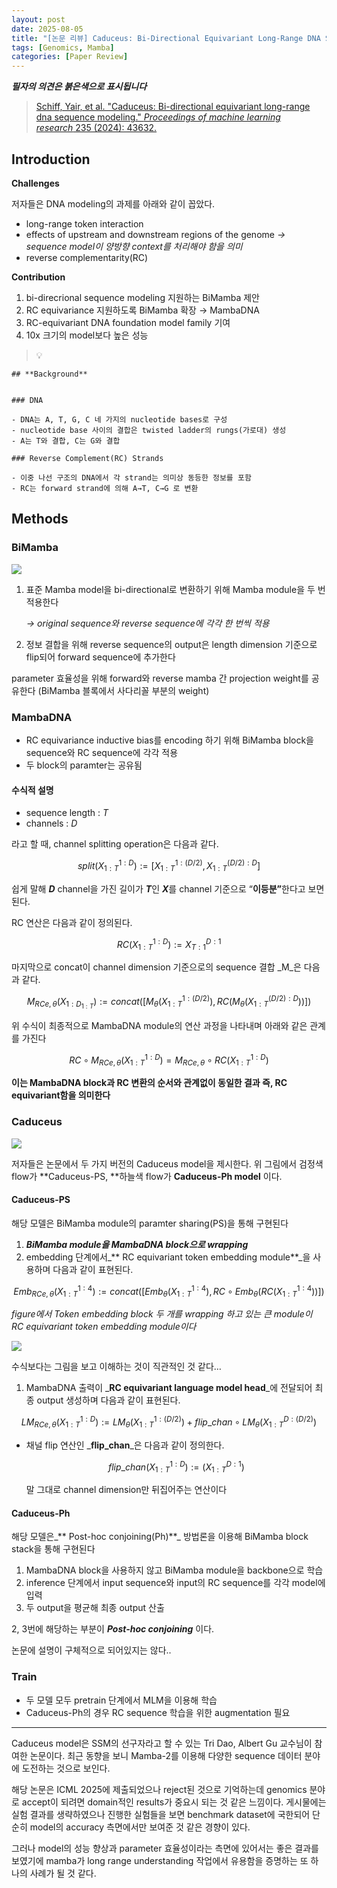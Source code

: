 ```yaml
---
layout: post
date: 2025-08-05
title: "[논문 리뷰] Caduceus: Bi-Directional Equivariant Long-Range DNA Sequence Modeling"
tags: [Genomics, Mamba]
categories: [Paper Review]
---
```


<span class="notion-red">_**필자의 의견은 붉은색으로 표시됩니다**_</span>


> [Schiff, Yair, et al. "Caduceus: Bi-directional equivariant long-range dna sequence modeling." ](https://pmc.ncbi.nlm.nih.gov/articles/PMC12189541/)[_Proceedings of machine learning research_](https://pmc.ncbi.nlm.nih.gov/articles/PMC12189541/)[ 235 (2024): 43632.](https://pmc.ncbi.nlm.nih.gov/articles/PMC12189541/)



## Introduction


**Challenges**


저자들은 DNA modeling의 과제를 아래와 같이 꼽았다.

- long-range token interaction
- effects of upstream and downstream regions of the genome 
_→ sequence model이 양방향 context를 처리해야 함을 의미_
- reverse complementarity(RC)

**Contribution**

1. bi-direcrional sequence modeling 지원하는 BiMamba 제안
1. RC equivariance 지원하도록 BiMamba 확장 → MambaDNA
1. RC-equivariant DNA foundation model family 기여
1. 10x 크기의 model보다 높은 성능

> 💡 


	## **Background**


	### DNA

	- DNA는 A, T, G, C 네 가지의 nucleotide bases로 구성
	- nucleotide base 사이의 결합은 twisted ladder의 rungs(가로대) 생성
	- A는 T와 결합, C는 G와 결합

	### Reverse Complement(RC) Strands

	- 이중 나선 구조의 DNA에서 각 strand는 의미상 동등한 정보를 포함
	- RC는 forward strand에 의해 A→T, C→G 로 변환


## Methods



### BiMamba


![](https://prod-files-secure.s3.us-west-2.amazonaws.com/542b861c-36a8-4051-84e5-8804b6728dba/2c247d59-7815-4980-99f0-8f0d21f445a7/image.png?X-Amz-Algorithm=AWS4-HMAC-SHA256&X-Amz-Content-Sha256=UNSIGNED-PAYLOAD&X-Amz-Credential=ASIAZI2LB4664DTQ2MRT%2F20250926%2Fus-west-2%2Fs3%2Faws4_request&X-Amz-Date=20250926T121512Z&X-Amz-Expires=3600&X-Amz-Security-Token=IQoJb3JpZ2luX2VjEAQaCXVzLXdlc3QtMiJHMEUCIDoIZM4xSmduMMy3uEFhA832s%2FpGGWgg3IXrheuDnRQDAiEA1of3skFDwcE0somvQmkr56nWaeH4xtJrMsq5kqTNSQUqiAQIjf%2F%2F%2F%2F%2F%2F%2F%2F%2F%2FARAAGgw2Mzc0MjMxODM4MDUiDBYYuQgQXya0qNzG%2BCrcAydlwzmFp6%2FWNEE6AhLHQ5OItWI6p%2FPqkYlt79FizSgp3C6gByAllhNKIU6ghX46cjeSqYr3fLhuO31Qc8eV7ICA1Z8uOXIpCKC6XYhFgFwC8x3bZfl00J9ssGV2thfxiUt8rt4hL2dLVhvL131vhrMlVkE%2BvnJ4Vw1N2K21i3GP%2BLAqxGufn8ZQFx%2BPO3lAOD%2B8D9bGDTMBo%2BZgJvHpJY8wG9oXUgp3MzglW8NpCHnNAGPOgpkl0LDzXVblCAFt%2BnipTZ85Ex9TU6HcBsxYF6hvPvxGa6fexztIe4ZX7cbDDiIND%2F%2FsRk6cTm7Ei%2F1B0%2BxFiGMMWQ5f%2FZoFl06FMFBfmjs3uKwB17mQmuDviaJLS1OtNdnIaTggFG%2FvzwN7Fz9k9vI98V6EZDa23EsMaKdmmNC02Bog%2Fqx%2Fl39LPNL1NH1iCa%2B0NEJtuQ80PmrYDy%2FsppAh5qDq95dFSKSoXafLlMPudRuyDqeLKVOchH%2BqmFpZFFlq%2ByIVdd%2FFMKAK7IUOIx08HDaIQyF925DH1ChjJMQRGMknkv54kD39Ww7m1ORpmVvB7JWPCPp%2Bsg0M5JuSvQf8FjalNTEDPbtxILQIQiY8S7S1tqH7kkn%2FKTMuxzU0i%2FoRea%2FEP4VhMJz62cYGOqUBeroNfRVkYVn6UD0moLURGEMLXJr6x8acwlOFRH%2FDfSC%2Fj5TZjlLk9TcwL0Ze5T27vRJU%2B7QquSH1uP9wBg4kd9YBZXN67vqcEzcjFNCpHd3n%2FbhxLAZh%2BS6qvH1tY4MUeh0uhEzw0jA8nBjs8gQAGKQbRD215B%2F8saXClkoV%2FkeUy1byX1EyCC5I5FgptMLtNoviiRZiP5FrFd7tj7HkUiFvSOAH&X-Amz-Signature=a770d973f2f847089d1c6c4ac44523b58abb84ac80603d4f890f172412b64174&X-Amz-SignedHeaders=host&x-amz-checksum-mode=ENABLED&x-id=GetObject)

1. 표준 Mamba model을 bi-directional로 변환하기 위해 Mamba module을 두 번 적용한다

	_→ original sequence와 reverse sequence에 각각 한 번씩 적용_

1. 정보 결합을 위해 reverse sequence의 output은 length dimension 기준으로 flip되어 forward sequence에 추가한다

parameter 효율성을 위해 forward와 reverse mamba 간 projection weight를 공유한다 (BiMamba 블록에서 사다리꼴 부분의 weight)



### MambaDNA

- RC equivariance inductive bias를 encoding 하기 위해 BiMamba block을 sequence와 RC sequence에 각각 적용
- 두 block의 paramter는 공유됨


#### 수식적 설명

- sequence length : _T_
- channels : _D_

라고 할 때,  channel splitting operation은 다음과 같다.


$$
split(X^{1:D}_{1:T}):=[X^{1:(D/2)}_{1:T},X^{(D/2):D}_{1:T}]
$$


<span class="notion-red">쉽게 말해 </span><span class="notion-red">_**D**_</span><span class="notion-red"> channel을 가진 길이가 </span><span class="notion-red">_**T**_</span><span class="notion-red">인 </span><span class="notion-red">_**X**_</span><span class="notion-red">를 channel 기준으로 “</span><span class="notion-red">**이등분”**</span><span class="notion-red">한다고 보면 된다.</span>


RC 연산은 다음과 같이 정의된다.


$$
RC(X^{1:D}_{1:T}):=X^{D:1}_{T:1}
$$


마지막으로 concat이 channel dimension 기준으로의 sequence 결합 _M_은 다음과 같다.


$$
M_{RCe,\theta}(X_{1:D_{1:T}}):=concat([M_{\theta}(X^{1:(D/2)}_{1:T}),RC(M_{\theta}(X^{(D/2):D}_{1:T}))])
$$


위 수식이 최종적으로 MambaDNA module의 연산 과정을 나타내며 아래와 같은 관계를 가진다


$$
RC\circ M_{RCe,\theta}(X^{1:D}_{1:T}) = M_{RCe,\theta} \circ RC(X^{1:D}_{1:T})
$$


**이는 MambaDNA block과 RC 변환의 순서와 관계없이 동일한 결과 즉, RC equivariant함을 의미한다**



### Caduceus


![](https://prod-files-secure.s3.us-west-2.amazonaws.com/542b861c-36a8-4051-84e5-8804b6728dba/f94a60d7-8145-473b-aef9-7c68d3ec604a/image.png?X-Amz-Algorithm=AWS4-HMAC-SHA256&X-Amz-Content-Sha256=UNSIGNED-PAYLOAD&X-Amz-Credential=ASIAZI2LB4664DTQ2MRT%2F20250926%2Fus-west-2%2Fs3%2Faws4_request&X-Amz-Date=20250926T121512Z&X-Amz-Expires=3600&X-Amz-Security-Token=IQoJb3JpZ2luX2VjEAQaCXVzLXdlc3QtMiJHMEUCIDoIZM4xSmduMMy3uEFhA832s%2FpGGWgg3IXrheuDnRQDAiEA1of3skFDwcE0somvQmkr56nWaeH4xtJrMsq5kqTNSQUqiAQIjf%2F%2F%2F%2F%2F%2F%2F%2F%2F%2FARAAGgw2Mzc0MjMxODM4MDUiDBYYuQgQXya0qNzG%2BCrcAydlwzmFp6%2FWNEE6AhLHQ5OItWI6p%2FPqkYlt79FizSgp3C6gByAllhNKIU6ghX46cjeSqYr3fLhuO31Qc8eV7ICA1Z8uOXIpCKC6XYhFgFwC8x3bZfl00J9ssGV2thfxiUt8rt4hL2dLVhvL131vhrMlVkE%2BvnJ4Vw1N2K21i3GP%2BLAqxGufn8ZQFx%2BPO3lAOD%2B8D9bGDTMBo%2BZgJvHpJY8wG9oXUgp3MzglW8NpCHnNAGPOgpkl0LDzXVblCAFt%2BnipTZ85Ex9TU6HcBsxYF6hvPvxGa6fexztIe4ZX7cbDDiIND%2F%2FsRk6cTm7Ei%2F1B0%2BxFiGMMWQ5f%2FZoFl06FMFBfmjs3uKwB17mQmuDviaJLS1OtNdnIaTggFG%2FvzwN7Fz9k9vI98V6EZDa23EsMaKdmmNC02Bog%2Fqx%2Fl39LPNL1NH1iCa%2B0NEJtuQ80PmrYDy%2FsppAh5qDq95dFSKSoXafLlMPudRuyDqeLKVOchH%2BqmFpZFFlq%2ByIVdd%2FFMKAK7IUOIx08HDaIQyF925DH1ChjJMQRGMknkv54kD39Ww7m1ORpmVvB7JWPCPp%2Bsg0M5JuSvQf8FjalNTEDPbtxILQIQiY8S7S1tqH7kkn%2FKTMuxzU0i%2FoRea%2FEP4VhMJz62cYGOqUBeroNfRVkYVn6UD0moLURGEMLXJr6x8acwlOFRH%2FDfSC%2Fj5TZjlLk9TcwL0Ze5T27vRJU%2B7QquSH1uP9wBg4kd9YBZXN67vqcEzcjFNCpHd3n%2FbhxLAZh%2BS6qvH1tY4MUeh0uhEzw0jA8nBjs8gQAGKQbRD215B%2F8saXClkoV%2FkeUy1byX1EyCC5I5FgptMLtNoviiRZiP5FrFd7tj7HkUiFvSOAH&X-Amz-Signature=706a201746897be0f1aa434be6c3fccff44c1a415f381b773a5603b1c2f94de9&X-Amz-SignedHeaders=host&x-amz-checksum-mode=ENABLED&x-id=GetObject)


저자들은 논문에서 두 가지 버전의 Caduceus model을 제시한다. 위 그림에서 검정색 flow가 **Caduceus-PS, **하늘색 flow가 **Caduceus-Ph model** 이다.



#### Caduceus-PS


해당 모델은 BiMamba module의 paramter sharing(PS)을 통해 구현된다

1. _**BiMamba module을 MambaDNA block으로 wrapping**_
1. embedding 단계에서_** RC equivariant token embedding module**_을 사용하며 다음과 같이 표현된다.

$$
Emb_{RCe,\theta}(X^{1:4}_{1:T}):=concat([Emb_{\theta}(X^{1:4}_{1:T}),RC \circ Emb_{\theta}(RC(X^{1:4}_{1:T}))])
$$


_figure에서 Token embedding block 두 개를 wrapping 하고 있는 큰 module이 RC equivariant token embedding module이다_


![](https://prod-files-secure.s3.us-west-2.amazonaws.com/542b861c-36a8-4051-84e5-8804b6728dba/b175e4da-71eb-4e91-8c23-a06dabe673c9/image.png?X-Amz-Algorithm=AWS4-HMAC-SHA256&X-Amz-Content-Sha256=UNSIGNED-PAYLOAD&X-Amz-Credential=ASIAZI2LB4664DTQ2MRT%2F20250926%2Fus-west-2%2Fs3%2Faws4_request&X-Amz-Date=20250926T121512Z&X-Amz-Expires=3600&X-Amz-Security-Token=IQoJb3JpZ2luX2VjEAQaCXVzLXdlc3QtMiJHMEUCIDoIZM4xSmduMMy3uEFhA832s%2FpGGWgg3IXrheuDnRQDAiEA1of3skFDwcE0somvQmkr56nWaeH4xtJrMsq5kqTNSQUqiAQIjf%2F%2F%2F%2F%2F%2F%2F%2F%2F%2FARAAGgw2Mzc0MjMxODM4MDUiDBYYuQgQXya0qNzG%2BCrcAydlwzmFp6%2FWNEE6AhLHQ5OItWI6p%2FPqkYlt79FizSgp3C6gByAllhNKIU6ghX46cjeSqYr3fLhuO31Qc8eV7ICA1Z8uOXIpCKC6XYhFgFwC8x3bZfl00J9ssGV2thfxiUt8rt4hL2dLVhvL131vhrMlVkE%2BvnJ4Vw1N2K21i3GP%2BLAqxGufn8ZQFx%2BPO3lAOD%2B8D9bGDTMBo%2BZgJvHpJY8wG9oXUgp3MzglW8NpCHnNAGPOgpkl0LDzXVblCAFt%2BnipTZ85Ex9TU6HcBsxYF6hvPvxGa6fexztIe4ZX7cbDDiIND%2F%2FsRk6cTm7Ei%2F1B0%2BxFiGMMWQ5f%2FZoFl06FMFBfmjs3uKwB17mQmuDviaJLS1OtNdnIaTggFG%2FvzwN7Fz9k9vI98V6EZDa23EsMaKdmmNC02Bog%2Fqx%2Fl39LPNL1NH1iCa%2B0NEJtuQ80PmrYDy%2FsppAh5qDq95dFSKSoXafLlMPudRuyDqeLKVOchH%2BqmFpZFFlq%2ByIVdd%2FFMKAK7IUOIx08HDaIQyF925DH1ChjJMQRGMknkv54kD39Ww7m1ORpmVvB7JWPCPp%2Bsg0M5JuSvQf8FjalNTEDPbtxILQIQiY8S7S1tqH7kkn%2FKTMuxzU0i%2FoRea%2FEP4VhMJz62cYGOqUBeroNfRVkYVn6UD0moLURGEMLXJr6x8acwlOFRH%2FDfSC%2Fj5TZjlLk9TcwL0Ze5T27vRJU%2B7QquSH1uP9wBg4kd9YBZXN67vqcEzcjFNCpHd3n%2FbhxLAZh%2BS6qvH1tY4MUeh0uhEzw0jA8nBjs8gQAGKQbRD215B%2F8saXClkoV%2FkeUy1byX1EyCC5I5FgptMLtNoviiRZiP5FrFd7tj7HkUiFvSOAH&X-Amz-Signature=c19ef55a179d517081566c301c14ac6294ae1f59630075839acba54b78378727&X-Amz-SignedHeaders=host&x-amz-checksum-mode=ENABLED&x-id=GetObject)


<span class="notion-red">수식보다는 그림을 보고 이해하는 것이 직관적인 것 같다…</span>

1. MambaDNA 출력이 _**RC equivariant language model head**_에 전달되어 최종 output 생성하며 다음과 같이 표현된다.

$$
LM_{RCe,\theta}(X^{1:D}_{1:T}):= LM_{\theta}(X^{1:(D/2)}_{1:T})+flip\_chan\circ LM_{\theta}(X^{D:(D/2)}_{1:T})
$$

- 채널 flip 연산인 _**flip\_chan**_은 다음과 같이 정의한다.

	$$
	flip\_chan(X^{1:D}_{1:T}):=(X^{D:1}_{1:T})
	$$


	말 그대로 channel dimension만 뒤집어주는 연산이다



#### Caduceus-Ph


해당 모델은_** Post-hoc conjoining(Ph)**_ 방법론을 이용해 BiMamba block stack을 통해 구현된다

1. MambaDNA block을 사용하지 않고 BiMamba module을 backbone으로 학습
1. inference 단계에서 input sequence와 input의 RC sequence를 각각 model에 입력
1. 두 output을 평균해 최종 output 산출

2, 3번에 해당하는 부분이 _**Post-hoc conjoining**_ 이다.


<span class="notion-red">논문에 설명이 구체적으로 되어있지는 않다..</span>



### Train

- 두 모델 모두 pretrain 단계에서 MLM을 이용해 학습
- Caduceus-Ph의 경우 RC sequence 학습을 위한 augmentation 필요

---


<span class="notion-red">Caduceus model은 SSM의 선구자라고 할 수 있는 Tri Dao, Albert Gu 교수님이 참여한 논문이다. 최근 동향을 보니 Mamba-2를 이용해 다양한 sequence 데이터 분야에 도전하는 것으로 보인다.</span>


<span class="notion-red">해당 논문은 ICML 2025에 제출되었으나 reject된 것으로 기억하는데 genomics 분야로 accept이 되려면 domain적인 results가 중요시 되는 것 같은 느낌이다. 게시물에는 실험 결과를 생략하였으나 진행한 실험들을 보면 benchmark dataset에 국한되어 단순히 model의 accuracy 측면에서만 보여준 것 같은 경향이 있다.</span>


<span class="notion-red">그러나 model의 성능 향상과 parameter 효율성이라는 측면에 있어서는 좋은 결과를 보였기에 mamba가 long range understanding 작업에서 유용함을 증명하는 또 하나의 사례가 될 것 같다.</span>

